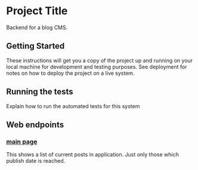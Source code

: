 # Project Title

Backend for a blog CMS. 

## Getting Started

These instructions will get you a copy of the project up and running on your local machine for development and testing purposes. See deployment for notes on how to deploy the project on a live system.


## Running the tests

Explain how to run the automated tests for this system

## Web endpoints

### [main page]("/")
This shows a list of current posts in application.
Just only those which publish date is reached. 



